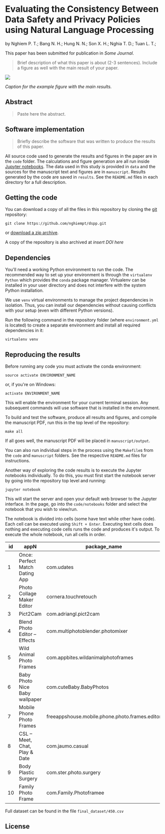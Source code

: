 # Evaluating the Consistency Between Data Safety and Privacy Policies using Natural Language Processing

by
Nghiem P. T.;
Bang N. H.;
Hung N. N.;
Son X. H.;
Nghia T. D.;
Tuan L. T.;

This paper has been submitted for publication in *Some Journal*.

> Brief description of what this paper is about (2-3 sentences). Include a
> figure as well with the main result of your paper.

![](figure)

*Caption for the example figure with the main results.*


## Abstract

> Paste here the abstract.


## Software implementation

> Briefly describe the software that was written to produce the results of this
> paper.

All source code used to generate the results and figures in the paper are in
the `code` folder.
The calculations and figure generation are all run inside
[Jupyter notebooks](http://jupyter.org/).
The data used in this study is provided in `data` and the sources for the
manuscript text and figures are in `manuscript`.
Results generated by the code are saved in `results`.
See the `README.md` files in each directory for a full description.


## Getting the code

You can download a copy of all the files in this repository by cloning the
[git](https://git-scm.com/) repository:

    git clone https://github.com/nghiempt/dspp.git

or [download a zip archive](https://github.com/nghiempt/dspp/archive/refs/heads/main.zip).

A copy of the repository is also archived at *insert DOI here*


## Dependencies

You'll need a working Python environment to run the code.
The recommended way to set up your environment is through the
`virtualenv Python` which
provides the `conda` package manager.
Virtualenv can be installed in your user directory and does not interfere with
the system Python installation.

We use `venv` virtual environments to manage the project dependencies in
isolation.
Thus, you can install our dependencies without causing conflicts with your
setup (even with different Python versions).

Run the following command in the repository folder (where `environment.yml`
is located) to create a separate environment and install all required
dependencies in it:

    virtualenv venv

## Reproducing the results

Before running any code you must activate the conda environment:

    source activate ENVIRONMENT_NAME

or, if you're on Windows:

    activate ENVIRONMENT_NAME

This will enable the environment for your current terminal session.
Any subsequent commands will use software that is installed in the environment.

To build and test the software, produce all results and figures, and compile
the manuscript PDF, run this in the top level of the repository:

    make all

If all goes well, the manuscript PDF will be placed in `manuscript/output`.

You can also run individual steps in the process using the `Makefile`s from the
`code` and `manuscript` folders. See the respective `README.md` files for
instructions.

Another way of exploring the code results is to execute the Jupyter notebooks
individually.
To do this, you must first start the notebook server by going into the
repository top level and running:

    jupyter notebook

This will start the server and open your default web browser to the Jupyter
interface. In the page, go into the `code/notebooks` folder and select the
notebook that you wish to view/run.

The notebook is divided into cells (some have text while other have code).
Each cell can be executed using `Shift + Enter`.
Executing text cells does nothing and executing code cells runs the code
and produces it's output.
To execute the whole notebook, run all cells in order.


| id            | appN           | package_name | iCr          | iCm         | iCs         |
| ------------- | -------------  | ------------ | ------------ | -----------  |-----------  |
| 1             | Once: Perfect Match Dating App | com.udates | 1 | 0 | 0 |
| 2             | Photo Collage Maker Editor | cornera.touchretouch | 0 | 1 | 0 |
| 3             | Pict2Cam | com.adriangl.pict2cam | 1 | 0 | 0 |
| 4             | Blend Photo Editor – Effects | com.multiphotoblender.photomixer | 1 | 0 | 0 |
| 5             | Wild Animal Photo Frames | com.appbites.wildanimalphotoframes | 1 | 0 | 0 |
| 6             | Baby Photo Nice Baby wallpaper | com.cuteBaby.BabyPhotos | 1 | 0 | 0 |
| 7             | Mobile Phone Photo Frames | freeappshouse.mobile.phone.photo.frames.editor | 1 | 0 | 0 |
| 8             | CSL – Meet, Chat, Pla‪y & Date | com.jaumo.casual | 1 | 0 | 0 |
| 9             | Body Plastic Surgery | com.ster.photo.surgery | 1 | 0 | 0 |
| 10            | Family Photo Frame | com.Family.Photoframee | 1 | 0 | 0 |


Full dataset can be found in the file `final_dataset/450.csv`

## License

